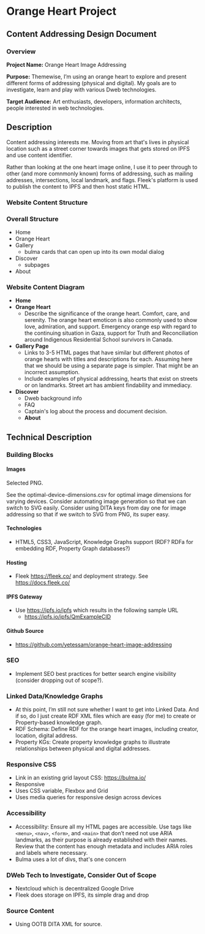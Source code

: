 # Orange Heart Project

## Content Addressing Design Document

### Overview

**Project Name:** Orange Heart Image Addressing

**Purpose:** Themewise, I’m using an orange heart to explore and present different forms of addressing (physical and digital).    My goals are to investigate, learn and play with various Dweb technologies. 

**Target Audience:** Art enthusiasts, developers, information architects, people interested in web technologies.

## Description

Content addressing interests me. Moving from art that's lives in physical location such as a street corner towards images that gets stored on IPFS and use content identifier.  

Rather than looking at the one heart image online, I use it to peer through to other (and more comnmonly known) forms of addressing, such as mailing addresses, intersections, local landmark, and flags.   Fleek's platform is used to publish the content to IPFS and then host static HTML. 

### Website Content Structure

### Overall Structure
- Home
- Orange Heart
- Gallery
  - bulma cards that can open up into its own modal dialog
- Discover
  - subpages
- About 


### Website Content Diagram
- **Home**
- **Orange Heart**
  - Describe the significance of the orange heart. Comfort, care, and serenity. The orange heart emoticon is also commonly used to show love, admiration, and support. Emergency orange esp with regard to the continuing situation in Gaza, support for Truth and Reconciliation around Indigenous Residential School survivors in Canada.
- **Gallery Page**
  - Links to 3-5 HTML pages that have similar but different photos of orange hearts with titles and descriptions for each. Assuming here that we should be using a separate page is simpler. That might be an incorrect assumption.
  - Include examples of physical addressing, hearts that exist on streets or on landmarks. Street art has ambient findability and immediacy.
- **Discover**
    - Dweb background info
    - FAQ
    - Captain's log about the process and document decision.
  - **About**

## Technical Description
### Building Blocks

#### Images

Selected PNG.  

See the optimal-device-dimensions.csv for optimal image dimensions for varying devices. 
Consider automating image generation so that we can switch to SVG easily. 
Consider using DITA keys from day one for image addressing so that if we switch to SVG from PNG, its super easy.


#### Technologies
- HTML5, CSS3, JavaScript, Knowledge Graphs support (RDF? RDFa for embedding RDF, Property Graph databases?)

#### Hosting
- Fleek https://fleek.co/ and deployment strategy. See https://docs.fleek.co/

#### IPFS Gateway
- Use https://ipfs.io/ipfs which results in the following sample URL
  - https://ipfs.io/ipfs/QmExampleCID

#### Github Source
- https://github.com/yetessam/orange-heart-image-addressing

### SEO
- Implement SEO best practices for better search engine visibility (consider dropping out of scope?).

### Linked Data/Knowledge Graphs
- At this point, I’m still not sure whether I want to get into Linked Data. And if so, do I just create RDF XML files which are easy (for me) to create or Property-based knowledge graph.
- RDF Schema: Define RDF for the orange heart images, including creator, location, digital address.
- Property KGs: Create property knowledge graphs to illustrate relationships between physical and digital addresses.

### Responsive CSS
- Link in an existing grid layout CSS: https://bulma.io/
- Responsive
- Uses CSS variable, Flexbox and Grid
- Uses media queries for responsive design across devices

### Accessibility
- Accessibility: Ensure all my HTML pages are accessible. Use tags like `<menu>`, `<nav>`, `<form>`, and `<main>` that don’t need not use ARIA landmarks, as their purpose is already established with their names. Review that the content has enough metadata and includes ARIA roles and labels where necessary.  
- Bulma uses a lot of divs, that's one concern 


### DWeb Tech to Investigate, Consider Out of Scope
- Nextcloud which is decentralized Google Drive
- Fleek does storage on IPFS, its simple drag and drop

###  Source Content
- Using OOTB DITA XML for source.   
